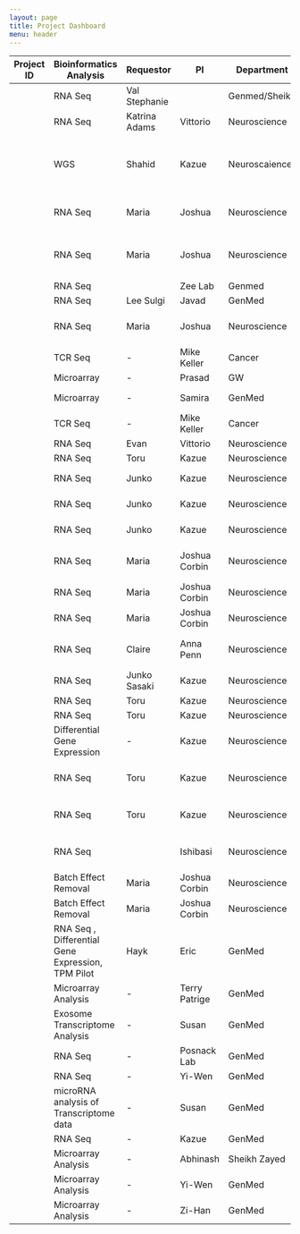```yaml
---
layout: page
title: Project Dashboard
menu: header
---
```

|Project ID| Bioinformatics Analysis  | Requestor   | PI             | Department    | Status | Tags  | Done By |
|----------| -----------------------  |:----------- | -------------- | ----------    | ------ |------ |------ |
| |RNA Seq  | Val Stephanie    |   | Genmed/Sheikh | `Ongoing` | Otitis media |Payal |
| |RNA Seq  | Katrina Adams    | Vittorio  | Neuroscience | `Done` | G245 |Payal |
| |WGS  | Shahid   | Kazue  | Neuroscaience | `Ongoing` | Transgenic HSP+Red protein in mouse brain |Surajit |
| |RNA Seq  | Maria    | Joshua  | Neuroscience | `Done` | Foxp2,Dbx dataset rerun |Payal |
| |RNA Seq  | Maria    | Joshua  | Neuroscience | `Done` | More Foxp2 adults dataset |Payal |
| |RNA Seq  |     | Zee Lab  | Genmed | `Done` |  |Surajit |
| |RNA Seq  | Lee Sulgi    | Javad  | GenMed  | `Done` | |Payal |
| |RNA Seq  | Maria       | Joshua   | Neuroscience  | `Done` |Foxp2 Remainder dataset |Payal |
| |TCR Seq | -       | Mike Keller  | Cancer  | `Done` | TCR Data | Payal|
| |Microarray | -       | Prasad  | GW  | `Ongoing` |  | Surajit |
| |Microarray | -       | Samira  | GenMed  | `Done` | Asthma Project | Payal, Surajit |
| |TCR Seq | -       | Mike Keller  | Cancer  | `Done` | TCR Pilot | Payal |
| |RNA Seq | Evan       | Vittorio  | Neuroscience  | `Done` | TRAP Pilot | Payal |
| |RNA Seq | Toru       | Kazue  | Neuroscience  | `Done` | G216 | Payal |
| |RNA Seq | Junko       | Kazue  | Neuroscience  | `Done` | G193 old PE, Mouse| Payal |
| |RNA Seq | Junko       | Kazue  | Neuroscience  | `Done` | G193 new PE, Mouse | Payal |
| |RNA Seq | Junko       | Kazue  | Neuroscience  | `Done` | G193 old SE, Mouse | Payal |
| |RNA Seq | Maria       | Joshua Corbin  | Neuroscience  | `Done` |FACs Dbx E13 and E18 |Payal |
| |RNA Seq  | Maria       | Joshua Corbin  | Neuroscience  | `Done` |GFP values |Payal |
| |RNA Seq  | Maria       | Joshua Corbin  | Neuroscience  | `Done` |Foxp2 E13, E18 |Payal |
| |RNA Seq  | Claire       | Anna Penn  | Neuroscience  | `Done` |AKR cortex embryo |Payal |
| |RNA Seq  | Junko Sasaki       | Kazue  | Neuroscience  | `Done` | G193 new PE, Human|Payal |
| |RNA Seq  |Toru       | Kazue  | Neuroscience  | `Done` | TS|Payal |
| |RNA Seq  | Toru       | Kazue  | Neuroscience  | `Done`|TS ERCC |Payal |
| |Differential Gene Expression                  |   -    | Kazue  | Neuroscience  | `Done` | AB DEG|Payal |
| |RNA Seq  | Toru       | Kazue   | Neuroscience  | `Done`|G151 - KHT samples |Payal |
| |RNA Seq  | Toru       | Kazue   | Neuroscience  | `Done` |KHT30 and VN5 samples |Payal |
| |RNA Seq  |      | Ishibasi   | Neuroscience  | `Done` |Pig dataset - G70 |Payal, Surajit |
| |Batch Effect Removal | Maria       | Joshua Corbin  | Neuroscience  | `Done` | |Payal|
| |Batch Effect Removal | Maria       | Joshua Corbin  | Neuroscience  | `Done` | |Payal |
| |RNA Seq , Differential Gene Expression, TPM Pilot | Hayk       | Eric  | GenMed  | `Done` | |Payal, Surajit |
| |Microarray Analysis | -       | Terry Patrige  | GenMed  | `Done` | |Surajit |
| |Exosome Transcriptome Analysis    | -      | Susan | GenMed | `Done` | |Surajit |
| |RNA Seq  | -     | Posnack Lab  | GenMed  | `Done` | |Surajit |
| |RNA Seq | -     | Yi-Wen  | GenMed  | `Done` | |Surajit |
| |microRNA analysis of Transcriptome data | -     | Susan  | GenMed  | `Done` | |Surajit |
| |RNA Seq | -     | Kazue  | GenMed  | `Done` | |Surajit |
| |Microarray Analysis  | -       | Abhinash  | Sheikh Zayed  | `Done` | |Surajit |
| |Microarray Analysis  | -       | Yi-Wen  | GenMed  | `Done` | |Surajit |
| |Microarray Analysis  | -       | Zi-Han  | GenMed  | `Done` | |Surajit |
